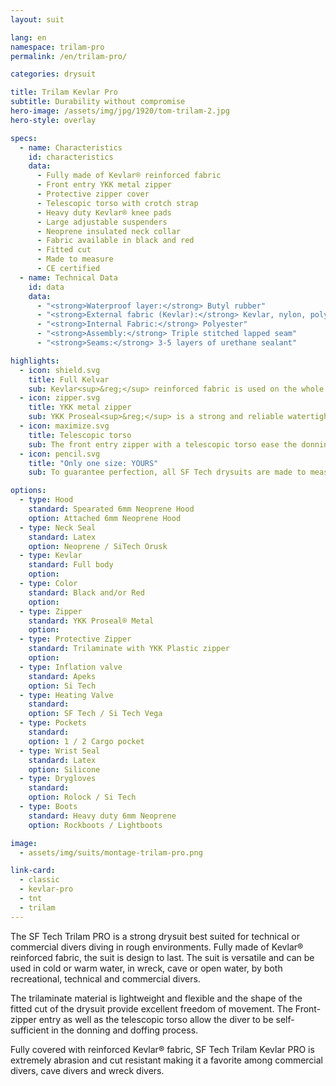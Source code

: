 ```yaml
---
layout: suit

lang: en
namespace: trilam-pro
permalink: /en/trilam-pro/

categories: drysuit

title: Trilam Kevlar Pro
subtitle: Durability without compromise
hero-image: /assets/img/jpg/1920/tom-trilam-2.jpg
hero-style: overlay

specs:
  - name: Characteristics
    id: characteristics
    data:
      - Fully made of Kevlar® reinforced fabric
      - Front entry YKK metal zipper
      - Protective zipper cover
      - Telescopic torso with crotch strap
      - Heavy duty Kevlar® knee pads
      - Large adjustable suspenders
      - Neoprene insulated neck collar
      - Fabric available in black and red
      - Fitted cut
      - Made to measure
      - CE certified
  - name: Technical Data
    id: data
    data:
      - "<strong>Waterproof layer:</strong> Butyl rubber"
      - "<strong>External fabric (Kevlar):</strong> Kevlar, nylon, polyester"
      - "<strong>Internal Fabric:</strong> Polyester"
      - "<strong>Assembly:</strong> Triple stitched lapped seam"
      - "<strong>Seams:</strong> 3-5 layers of urethane sealant"

highlights:
  - icon: shield.svg
    title: Full Kelvar
    sub: Kevlar<sup>&reg;</sup> reinforced fabric is used on the whole suit, making it incredibly resistant
  - icon: zipper.svg
    title: YKK metal zipper
    sub: YKK Proseal<sup>&reg;</sup> is a strong and reliable watertight fastening solution
  - icon: maximize.svg
    title: Telescopic torso
    sub: The front entry zipper with a telescopic torso ease the donning and doffing process
  - icon: pencil.svg
    title: "Only one size: YOURS"
    sub: To guarantee perfection, all SF Tech drysuits are made to measure with your choice of options and colors

options:
  - type: Hood
    standard: Spearated 6mm Neoprene Hood
    option: Attached 6mm Neoprene Hood
  - type: Neck Seal
    standard: Latex
    option: Neoprene / SiTech Orusk
  - type: Kevlar
    standard: Full body
    option:
  - type: Color
    standard: Black and/or Red
    option:
  - type: Zipper
    standard: YKK Proseal® Metal
    option:
  - type: Protective Zipper
    standard: Trilaminate with YKK Plastic zipper
    option:
  - type: Inflation valve
    standard: Apeks
    option: Si Tech
  - type: Heating Valve
    standard:
    option: SF Tech / Si Tech Vega
  - type: Pockets
    standard:
    option: 1 / 2 Cargo pocket
  - type: Wrist Seal
    standard: Latex
    option: Silicone
  - type: Drygloves
    standard:
    option: Rolock / Si Tech
  - type: Boots
    standard: Heavy duty 6mm Neoprene
    option: Rockboots / Lightboots

image: 
  - assets/img/suits/montage-trilam-pro.png

link-card:
  - classic
  - kevlar-pro
  - tnt
  - trilam
---
```

The SF Tech Trilam PRO is a strong drysuit best suited for technical or commercial divers diving in rough environments. Fully made of Kevlar® reinforced fabric, the suit is design to last. The suit is versatile and can be used in cold or warm water, in wreck, cave or open water, by both recreational, technical and commercial divers.

The trilaminate material is lightweight and flexible and the shape of the fitted cut of the drysuit provide excellent freedom of movement. The Front-zipper entry as well as the telescopic torso allow the diver to be self-sufficient in the donning and doffing process.

Fully covered with reinforced Kevlar® fabric, SF Tech Trilam Kevlar PRO is extremely abrasion and cut resistant making it a favorite among commercial divers, cave divers and wreck divers.